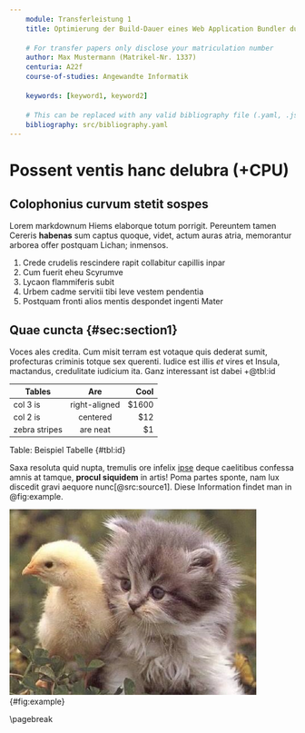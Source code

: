 ```yaml
---
    module: Transferleistung 1
    title: Optimierung der Build-Dauer eines Web Application Bundler durch Anpassung der Konfiguration und dessen Auswirkung auf den Entwicklungsprozess

    # For transfer papers only disclose your matriculation number
    author: Max Mustermann (Matrikel-Nr. 1337)
    centuria: A22f
    course-of-studies: Angewandte Informatik

    keywords: [keyword1, keyword2]
    
    # This can be replaced with any valid bibliography file (.yaml, .json, .bib)
    bibliography: src/bibliography.yaml
---
```


# Possent ventis hanc delubra (+CPU)

## Colophonius curvum stetit sospes

Lorem markdownum Hiems elaborque totum porrigit. Pereuntem tamen Cereris
**habenas** sum captus quoque, videt, actum auras atria, memorantur arborea
offer postquam Lichan; inmensos.

1. Crede crudelis rescindere rapit collabitur capillis inpar
2. Cum fuerit eheu Scyrumve
3. Lycaon flammiferis subit
4. Urbem cadme servitii tibi leve vestem pendentia
5. Postquam fronti alios mentis despondet ingenti Mater

## Quae cuncta {#sec:section1}

Voces ales credita. Cum misit terram est votaque quis dederat sumit, profecturas
criminis totque sex querenti. Iudice est illis *et* vires et Insula, mactandus,
credulitate iudicium ita. Ganz interessant ist dabei +@tbl:id

| Tables        |      Are      |  Cool |
|---------------|:-------------:|------:|
| col 3 is      | right-aligned | $1600 |
| col 2 is      |   centered    |   $12 |
| zebra stripes |   are neat    |    $1 |

Table: Beispiel Tabelle {#tbl:id}

Saxa resoluta quid nupta, tremulis ore infelix
[ipse](http://urbes-caede.org/siccaveratadversum) deque caelitibus confessa
amnis at tamque, **procul siquidem** in artis! Poma partes sponte, nam lux
discedit gravi aequore nunc[@src:source1]. Diese Information findet man in @fig:example.

![Beispiel Abbildung](src/images/example.jpeg){#fig:example}

\pagebreak
